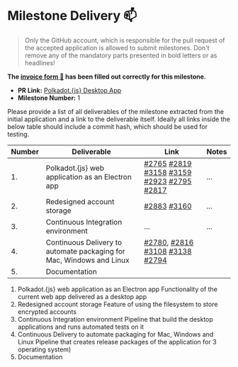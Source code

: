 # Milestone Delivery :mailbox:

> Only the GitHub account, which is responsible for the pull request of the accepted application is allowed to submit milestones. Don't remove any of the mandatory parts presented in bold letters or as headlines!

**The [invoice form :pencil:](https://forms.gle/8Wx7nxtq8fKrsuEz8) has been filled out correctly for this milestone.**  

* **PR Link:** [Polkadot.{js} Desktop App](https://github.com/w3f/Open-Grants-Program/pull/17)
* **Milestone Number:** 1

Please provide a list of all deliverables of the milestone extracted from the initial application and a link to the deliverable itself. Ideally all links inside the below table should include a commit hash, which should be used for testing.

| Number | Deliverable | Link | Notes |
| ------------- | ------------- | ------------- |------------- |
| 1. | Polkadot.{js} web application as an Electron app | [#2765](https://github.com/polkadot-js/apps/pull/2765) [#2819](https://github.com/polkadot-js/apps/pull/2819) [#3158](https://github.com/polkadot-js/apps/pull/3158) [#3159](https://github.com/polkadot-js/apps/pull/3159) [#2923](https://github.com/polkadot-js/apps/pull/2923) [#2795](https://github.com/polkadot-js/apps/pull/2795) [#2817](https://github.com/polkadot-js/apps/pull/2817)| ...| 
| 2. | Redesigned account storage | [#2883](https://github.com/polkadot-js/apps/pull/2883) [#3160](https://github.com/polkadot-js/apps/pull/3160) | ...| 
| 3. | Continuous Integration environment |...|...|
| 4. | Continuous Delivery to automate packaging for Mac, Windows and Linux | [#2780](https://github.com/polkadot-js/apps/pull/2780), [#2816](https://github.com/polkadot-js/apps/pull/2816) [#3108](https://github.com/polkadot-js/apps/pull/3108) [#3138](https://github.com/polkadot-js/apps/pull/3138) [#2794](https://github.com/polkadot-js/apps/pull/2794)
| 5. | Documentation | 


1.	Polkadot.{js} web application as an Electron app	Functionality of the current web app delivered as a desktop app
2.	Redesigned account storage	Feature of using the filesystem to store encrypted accounts
3.	Continuous Integration environment	Pipeline that build the desktop applications and runs automated tests on it
4.	Continuous Delivery to automate packaging for Mac, Windows and Linux	Pipeline that creates release packages of the application for 3 operating system)
5.	Documentation
